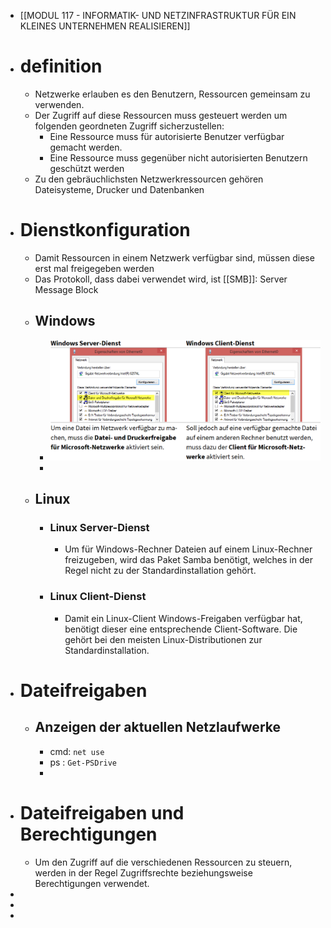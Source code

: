 - [[MODUL 117 - INFORMATIK- UND NETZINFRASTRUKTUR FÜR EIN KLEINES UNTERNEHMEN REALISIEREN]]
- # definition
	- Netzwerke erlauben es den Benutzern, Ressourcen gemeinsam zu verwenden.
	- Der Zugriff auf diese Ressourcen muss gesteuert werden um folgenden geordneten Zugriff sicherzustellen:
		- Eine Ressource muss für autorisierte Benutzer verfügbar gemacht werden.
		- Eine Ressource muss gegenüber nicht autorisierten Benutzern geschützt werden
	- Zu den gebräuchlichsten Netzwerkressourcen gehören Dateisysteme, Drucker und Datenbanken
- # Dienstkonfiguration
	- Damit Ressourcen in einem Netzwerk verfügbar sind, müssen diese erst mal freigegeben werden
	- Das Protokoll, dass dabei verwendet wird, ist [[SMB]]: Server Message Block
	- ## Windows
		- ![image.png](../assets/image_1673804561627_0.png)
		-
	- ## Linux
		- ### Linux Server-Dienst
			- Um für Windows-Rechner Dateien auf einem Linux-Rechner freizugeben, wird das Paket Samba benötigt, welches in der Regel nicht zu der Standardinstallation gehört.
		- ### Linux Client-Dienst
			- Damit ein Linux-Client Windows-Freigaben verfügbar hat, benötigt dieser eine entsprechende Client-Software. Die gehört bei den meisten Linux-Distributionen zur Standardinstallation.
- # Dateifreigaben
	- ## Anzeigen der aktuellen Netzlaufwerke
		- cmd:  ` net use `
		- ps   :  ` Get-PSDrive `
		-
- # Dateifreigaben und Berechtigungen
	- Um den Zugriff auf die verschiedenen Ressourcen zu steuern, werden in der Regel Zugriffsrechte beziehungsweise Berechtigungen verwendet.
-
-
-